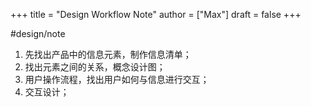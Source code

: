 +++
title = "Design Workflow Note"
author = ["Max"]
draft = false
+++

\#design/note

1.  先找出产品中的信息元素，制作信息清单；
2.  找出元素之间的关系，概念设计图；
3.  用户操作流程，找出用户如何与信息进行交互；
4.  交互设计；
